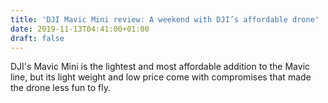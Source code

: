 ```yaml
---
title: 'DJI Mavic Mini review: A weekend with DJI’s affordable drone'
date: 2019-11-13T04:41:00+01:00
draft: false
---
```


DJI's Mavic Mini is the lightest and most affordable addition to the Mavic line, but its light weight and low price come with compromises that made the drone less fun to fly.